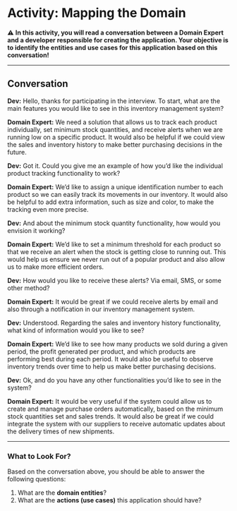 # Activity: Mapping the Domain

⚠️ **In this activity, you will read a conversation between a Domain Expert and a developer responsible for creating the application. Your objective is to identify the entities and use cases for this application based on this conversation!**

---

## Conversation

**Dev:** Hello, thanks for participating in the interview. To start, what are the main features you would like to see in this inventory management system?  

**Domain Expert:** We need a solution that allows us to track each product individually, set minimum stock quantities, and receive alerts when we are running low on a specific product. It would also be helpful if we could view the sales and inventory history to make better purchasing decisions in the future.  

**Dev:** Got it. Could you give me an example of how you’d like the individual product tracking functionality to work?  

**Domain Expert:** We’d like to assign a unique identification number to each product so we can easily track its movements in our inventory. It would also be helpful to add extra information, such as size and color, to make the tracking even more precise.  

**Dev:** And about the minimum stock quantity functionality, how would you envision it working?  

**Domain Expert:** We’d like to set a minimum threshold for each product so that we receive an alert when the stock is getting close to running out. This would help us ensure we never run out of a popular product and also allow us to make more efficient orders.  

**Dev:** How would you like to receive these alerts? Via email, SMS, or some other method?  

**Domain Expert:** It would be great if we could receive alerts by email and also through a notification in our inventory management system.  

**Dev:** Understood. Regarding the sales and inventory history functionality, what kind of information would you like to see?  

**Domain Expert:** We’d like to see how many products we sold during a given period, the profit generated per product, and which products are performing best during each period. It would also be useful to observe inventory trends over time to help us make better purchasing decisions.  

**Dev:** Ok, and do you have any other functionalities you’d like to see in the system?  

**Domain Expert:** It would be very useful if the system could allow us to create and manage purchase orders automatically, based on the minimum stock quantities set and sales trends. It would also be great if we could integrate the system with our suppliers to receive automatic updates about the delivery times of new shipments.  

---

### What to Look For?

Based on the conversation above, you should be able to answer the following questions:

1. What are the **domain entities**?  
2. What are the **actions (use cases)** this application should have?